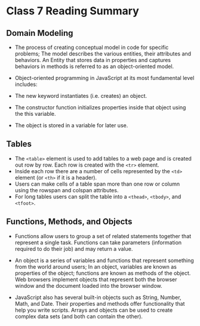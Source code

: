 # Class 7 Reading Summary

 ## Domain Modeling
- The process of creating conceptual model in code for specific problems; The model describes the various entities, their attributes and behaviors. An Entity that stores data in properties and captures behaviors in methods is referred to as an object-oriented model.

- Object-oriented programming in JavaScript at its most fundamental level includes:

- The new keyword instantiates (i.e. creates) an object.
- The constructor function initializes properties inside that object using the this variable.
- The object is stored in a variable for later use.

## Tables
- The ```<table>``` element is used to add tables to a web page and is created out row by row. Each row is created with the ```<tr>``` element.
- Inside each row there are a number of cells represented by the ```<td>``` element (or ```<th>``` if it is a header).
- Users can make cells of a table span more than one row or column using the rowspan and colspan attributes.
- For long tables users can split the table into a ```<thead>```, ```<tbody>```, and ```<tfoot>```.
 
 ## Functions, Methods, and Objects
- Functions allow users to group a set of related statements together that represent a single task. Functions can take parameters (information required to do their job) and may return a value.

- An object is a series of variables and functions that represent something from the world around users; In an object, variables are known as properties of the object; functions are known as methods of the object. Web browsers implement objects that represent both the browser window and the document loaded into the browser window.

- JavaScript also has several built-in objects such as String, Number, Math, and Date. Their properties and methods offer functionality that help you write scripts. Arrays and objects can be used to create complex data sets (and both can contain the other).